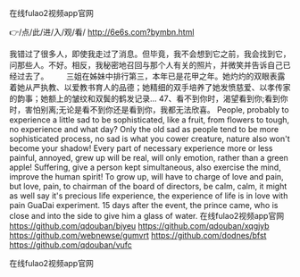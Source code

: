 
在线fulao2视频app官网




👉/点/此/进/入/观/看/ http://6e6s.com?bymbn.html




我错过了很多人，即使我走过了消息。但毕竟，我不会想到它之前，我会找到它，问那些人。不好。相反，我秘密地召回与那个人有关的照片，并微笑并告诉自己已经过去了。
　　三姐在姊妹中排行第三，本年已是花甲之年。她灼灼的双眼表露着她从严执教、以爱教书育人的品德；她精细的双手培养了她发愤慈爱、以孝传家的韵事；她额上的皱纹和双鬓的鹤发记录...
	47、看不到你时，渴望看到你;看到你时，害怕别离;无论是看不到你还是看到你，我都无法欣喜。
People, probably to experience a little sad to be sophisticated, like a fruit, from flowers to tough, no experience and what day?
Only the old sad as people tend to be more sophisticated process, no sad is what you cower creature, nature also won't become your shadow!
Every part of necessary experience more or less painful, annoyed, grew up will be real, will only emotion, rather than a green apple!
Suffering, give a person kept simultaneous, also exercise the mind, improve the human spirit!
To grow up, will have to charge of love and pain, but love, pain, to chairman of the board of directors, be calm, calm, it might as well say it's precious life experience, the experience of life is in love with pain GuaDai experiment.
15 days after the event, the prince came, who is close and into the side to give him a glass of water.
在线fulao2视频app官网 https://github.com/qdouban/bjyeu
https://github.com/qdouban/xqgjyb
https://github.com/webnewse/gumvrt
https://github.com/dodnes/bfst
https://github.com/qdouban/vufc





在线fulao2视频app官网
